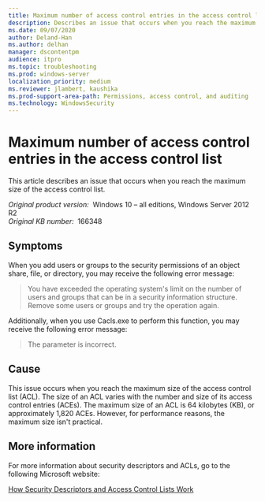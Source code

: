 ```yaml
---
title: Maximum number of access control entries in the access control list
description: Describes an issue that occurs when you reach the maximum size of the access control list.
ms.date: 09/07/2020
author: Deland-Han
ms.author: delhan
manager: dscontentpm
audience: itpro
ms.topic: troubleshooting
ms.prod: windows-server
localization_priority: medium
ms.reviewer: jlambert, kaushika
ms.prod-support-area-path: Permissions, access control, and auditing
ms.technology: WindowsSecurity
---
```

# Maximum number of access control entries in the access control list

This article describes an issue that occurs when you reach the maximum size of the access control list.

_Original product version:_ &nbsp;Windows 10 – all editions, Windows Server 2012 R2  
_Original KB number:_ &nbsp;166348

## Symptoms

When you add users or groups to the security permissions of an object share, file, or directory, you may receive the following error message:

> You have exceeded the operating system's limit on the number of users and groups that can be in a security information structure. Remove some users or groups and try the operation again.

Additionally, when you use Cacls.exe to perform this function, you may receive the following error message:

> The parameter is incorrect.

## Cause

This issue occurs when you reach the maximum size of the access control list (ACL). The size of an ACL varies with the number and size of its access control entries (ACEs). The maximum size of an ACL is 64 kilobytes (KB), or approximately 1,820 ACEs. However, for performance reasons, the maximum size isn't practical. 

## More information

For more information about security descriptors and ACLs, go to the following Microsoft website:

[How Security Descriptors and Access Control Lists Work](https://technet.microsoft.com/library/cc781716.aspx)
